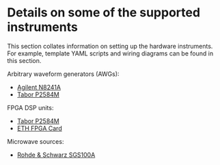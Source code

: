 # Details on some of the supported instruments

This section collates information on setting up the hardware instruments. For example, template YAML scripts and wiring diagrams can be found in this section.

Arbitrary waveform generators (AWGs):
- [Agilent N8241A](Agilent_N8241A.md)
- [Tabor P2584M](Tabor_P2584M.md)

FPGA DSP units:
- [Tabor P2584M](Tabor_P2584M.md)
- [ETH FPGA Card](ETH_FPGA_Card.md)

Microwave sources:
- [Rohde & Schwarz SGS100A](RohdeAndSchwarz_SGS100A.md)
